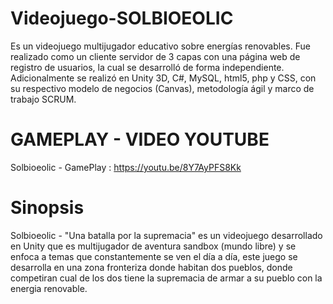 # Videojuego-SOLBIOEOLIC
 Es un videojuego multijugador educativo sobre energías renovables. Fue realizado como un cliente servidor de 3 capas con una página web de registro de usuarios, la cual se desarrolló de forma independiente. Adicionalmente se realizó en Unity 3D, C#, MySQL, html5, php y CSS, con su respectivo modelo de negocios (Canvas), metodología ágil y marco de trabajo SCRUM.
 
 
 # GAMEPLAY - VIDEO YOUTUBE
 Solbioeolic - GamePlay : https://youtu.be/8Y7AyPFS8Kk
 
 
 # Sinopsis
 Solbioeolic - "Una batalla por la supremacia" es un videojuego desarrollado en Unity que es multijugador de aventura
 sandbox (mundo libre) y se enfoca a temas que constantemente se ven el día a día, este juego se desarrolla en una
zona fronteriza donde habitan dos pueblos, donde competiran cual de los dos tiene la supremacia de armar a su pueblo
con la energia renovable.
